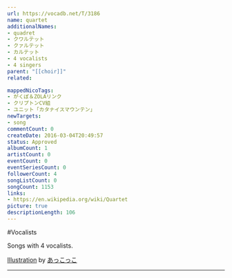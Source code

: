 ```yaml
---
url: https://vocadb.net/T/3186
name: quartet
additionalNames: 
- quadret
- クワルテット
- クァルテット
- カルテット
- 4 vocalists
- 4 singers
parent: "[[choir]]"
related:

mappedNicoTags:
- がくぽ＆ZOLAリンク
- クリプトンCV組
- ユニット「カタナイスマウンテン」
newTargets:
- song
commentCount: 0
createDate: 2016-03-04T20:49:57
status: Approved
albumCount: 1
artistCount: 0
eventCount: 0
eventSeriesCount: 0
followerCount: 4
songListCount: 0
songCount: 1153
links: 
- https://en.wikipedia.org/wiki/Quartet
picture: true
descriptionLength: 106
---
```


#Vocalists

Songs with 4 vocalists.

[Illustration](https://piapro.jp/t/Oopq) by [あっこっこ](https://piapro.jp/akkokkocoa)

---

